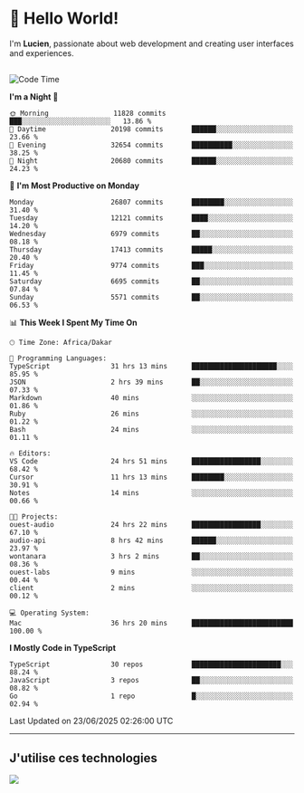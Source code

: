 # 👋 Hello World!

I'm **Lucien**, passionate about web development and creating user interfaces and experiences.

##

<!--START_SECTION:waka-->
![Code Time](http://img.shields.io/badge/Code%20Time-3%2C244%20hrs%2052%20mins-blue)

**I'm a Night 🦉** 

```text
🌞 Morning                11828 commits       ███░░░░░░░░░░░░░░░░░░░░░░   13.86 % 
🌆 Daytime                20198 commits       ██████░░░░░░░░░░░░░░░░░░░   23.66 % 
🌃 Evening                32654 commits       ██████████░░░░░░░░░░░░░░░   38.25 % 
🌙 Night                  20680 commits       ██████░░░░░░░░░░░░░░░░░░░   24.23 % 
```
📅 **I'm Most Productive on Monday** 

```text
Monday                   26807 commits       ████████░░░░░░░░░░░░░░░░░   31.40 % 
Tuesday                  12121 commits       ████░░░░░░░░░░░░░░░░░░░░░   14.20 % 
Wednesday                6979 commits        ██░░░░░░░░░░░░░░░░░░░░░░░   08.18 % 
Thursday                 17413 commits       █████░░░░░░░░░░░░░░░░░░░░   20.40 % 
Friday                   9774 commits        ███░░░░░░░░░░░░░░░░░░░░░░   11.45 % 
Saturday                 6695 commits        ██░░░░░░░░░░░░░░░░░░░░░░░   07.84 % 
Sunday                   5571 commits        ██░░░░░░░░░░░░░░░░░░░░░░░   06.53 % 
```


📊 **This Week I Spent My Time On** 

```text
🕑︎ Time Zone: Africa/Dakar

💬 Programming Languages: 
TypeScript               31 hrs 13 mins      █████████████████████░░░░   85.95 % 
JSON                     2 hrs 39 mins       ██░░░░░░░░░░░░░░░░░░░░░░░   07.33 % 
Markdown                 40 mins             ░░░░░░░░░░░░░░░░░░░░░░░░░   01.86 % 
Ruby                     26 mins             ░░░░░░░░░░░░░░░░░░░░░░░░░   01.22 % 
Bash                     24 mins             ░░░░░░░░░░░░░░░░░░░░░░░░░   01.11 % 

🔥 Editors: 
VS Code                  24 hrs 51 mins      █████████████████░░░░░░░░   68.42 % 
Cursor                   11 hrs 13 mins      ████████░░░░░░░░░░░░░░░░░   30.91 % 
Notes                    14 mins             ░░░░░░░░░░░░░░░░░░░░░░░░░   00.66 % 

🐱‍💻 Projects: 
ouest-audio              24 hrs 22 mins      █████████████████░░░░░░░░   67.10 % 
audio-api                8 hrs 42 mins       ██████░░░░░░░░░░░░░░░░░░░   23.97 % 
wontanara                3 hrs 2 mins        ██░░░░░░░░░░░░░░░░░░░░░░░   08.36 % 
ouest-labs               9 mins              ░░░░░░░░░░░░░░░░░░░░░░░░░   00.44 % 
client                   2 mins              ░░░░░░░░░░░░░░░░░░░░░░░░░   00.12 % 

💻 Operating System: 
Mac                      36 hrs 20 mins      █████████████████████████   100.00 % 
```

**I Mostly Code in TypeScript** 

```text
TypeScript               30 repos            ██████████████████████░░░   88.24 % 
JavaScript               3 repos             ██░░░░░░░░░░░░░░░░░░░░░░░   08.82 % 
Go                       1 repo              █░░░░░░░░░░░░░░░░░░░░░░░░   02.94 % 
```




 Last Updated on 23/06/2025 02:26:00 UTC
<!--END_SECTION:waka-->
---

## J'utilise ces technologies

<p align="left">
  <a href="https://skillicons.dev">
    <img src="https://skillicons.dev/icons?i=ts,js,go,ruby,css,scss,tailwind,react,vite,nextjs,docker,figma,ableton" />
  </a>
</p>

